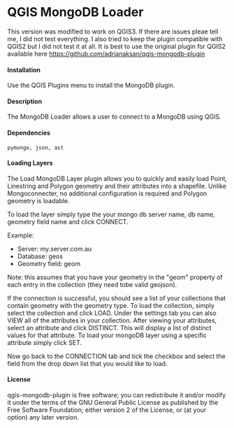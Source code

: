 # QGIS MongoDB Loader

This version was modified to work on QGIS3. If there are issues pleae tell me, I did not test everything.
I also tried to keep the plugin compatible with QGIS2 but I did not test it at all. It is best to use the original plugin for QGIS2 available here <https://github.com/adrianaksan/qgis-mongodb-plugin>

#### Installation

Use the QGIS Plugins menu to install the MongoDB plugin.

#### Description

The MongoDB Loader allows a user to connect to a MongoDB using QGIS.

#### Dependencies

```pymongo, json, ast```

#### Loading Layers

The Load MongoDB Layer plugin allows you to quickly and easily load Point, Linestring and Polygon geometry and their attributes into a shapefile. Unlike Mongoconnecter, no additional configuration is required and Polygon geometry is loadable. 

To load the layer simply type the your mongo db server name, db name, geometry field name and click CONNECT.

Example:

- Server: my.server.com.au 
- Database: geos 
- Geometry field: geom

Note: this assumes that you have your geometry in the "geom" property of each entry in the collection (they need tobe valid geojson).

If the connection is successful, you should see a list of your collections that contain geometry with the geometry type. To load the collection, simply select the collection and click LOAD. Under the settings tab you can also VIEW all of the attributes in your collection. After viewing your attributes, select an attribute and click DISTINCT. This will display a list of distinct values for that attribute. To load your mongoDB layer using a specific attribute simply click SET. 

Now go back to the CONNECTION tab and tick the checkbox and select the field from the drop down list that you would like to load.
	

#### License

qgis-mongodb-plugin is free software; you can redistribute it and/or modify it under the terms of the GNU General Public License as published by the Free Software Foundation; either version 2 of the License, or (at your option) any later version.
